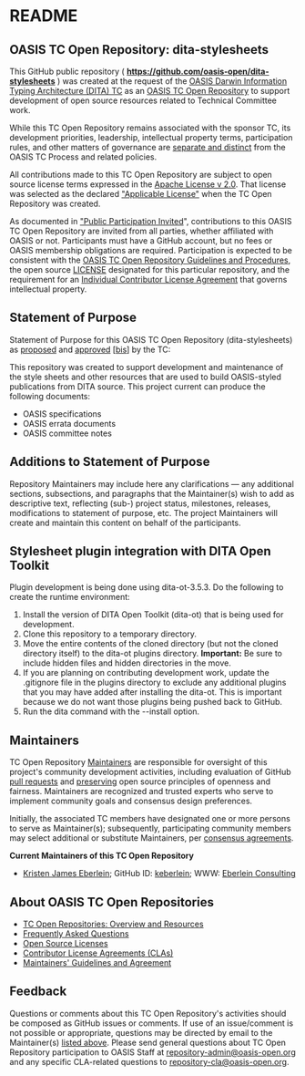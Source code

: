 <div>
<h1>README</h1>

<div>
<h2><a id="readme-general">OASIS TC Open Repository: dita-stylesheets</a></h2>

<p>This GitHub public repository ( <b><a href="https://github.com/oasis-open/dita-stylesheets">https://github.com/oasis-open/dita-stylesheets</a></b> ) was created at the request of the <a href="https://www.oasis-open.org/committees/dita/">OASIS Darwin Information Typing Architecture (DITA) TC</a> as an <a href="https://www.oasis-open.org/resources/open-repositories/">OASIS TC Open Repository</a> to support development of open source resources related to Technical Committee work.</p>

<p>While this TC Open Repository remains associated with the sponsor TC, its development priorities, leadership, intellectual property terms, participation rules, and other matters of governance are <a href="https://github.com/oasis-open/dita-stylesheets/blob/master/CONTRIBUTING.md#governance-distinct-from-oasis-tc-process">separate and distinct</a> from the OASIS TC Process and related policies.</p>

<p>All contributions made to this TC Open Repository are subject to open source license terms expressed in the <a href="https://www.oasis-open.org/sites/www.oasis-open.org/files/Apache-LICENSE-2.0.txt">Apache License v 2.0</a>.  That license was selected as the declared <a href="https://www.oasis-open.org/resources/open-repositories/licenses">"Applicable License"</a> when the TC Open Repository was created.</p>

<p>As documented in <a href="https://github.com/oasis-open/dita-stylesheets/blob/master/CONTRIBUTING.md#public-participation-invited">"Public Participation Invited</a>", contributions to this OASIS TC Open Repository are invited from all parties, whether affiliated with OASIS or not.  Participants must have a GitHub account, but no fees or OASIS membership obligations are required.  Participation is expected to be consistent with the <a href="https://www.oasis-open.org/policies-guidelines/open-repositories">OASIS TC Open Repository Guidelines and Procedures</a>, the open source <a href="https://github.com/oasis-open/dita-stylesheets/blob/master/LICENSE">LICENSE</a> designated for this particular repository, and the requirement for an <a href="https://www.oasis-open.org/resources/open-repositories/cla/individual-cla">Individual Contributor License Agreement</a> that governs intellectual property.</p>

</div>

<div>
<h2><a id="purposeStatement">Statement of Purpose</a></h2>

<p>Statement of Purpose for this OASIS TC Open Repository (dita-stylesheets) as <a href="https://lists.oasis-open.org/archives/dita/201612/msg00094.html">proposed</a> and <a href="https://lists.oasis-open.org/archives/dita/201612/msg00114.html">approved</a> [<a href="https://issues.oasis-open.org/browse/TCADMIN-2523">bis</a>] by the TC:</p>

<p>This repository was created to support development and maintenance of the style sheets and other resources that are used to build OASIS-styled publications from DITA source. This project current can produce the following documents:</p>

<ul>
<li>OASIS specifications</li>
<li>OASIS errata documents</li>
<li>OASIS committee notes</li>
</ul>

<!-- Develop and maintain the style sheets and other resources that are used to build OASIS-styled publications from DITA source. This project current can produce the following documents: ...
* OASIS specifications
* OASIS errata documents
* OASIS committee notes
 -->

<!--
d1: OASIS TC Open Repository: Developing style sheets and other resources that can be used to build OASIS-styled publications from DITA source
 -->


</div>

<div><h2><a id="purposeClarifications">Additions to Statement of Purpose</a></h2>

<p>Repository Maintainers may include here any clarifications &mdash; any additional sections, subsections, and paragraphs that the Maintainer(s) wish to add as descriptive text, reflecting (sub-) project status, milestones, releases, modifications to statement of purpose, etc.  The project Maintainers will create and maintain this content on behalf of the participants.</p>
</div>

<div><h2><a id="ditaOtIntegration">Stylesheet plugin integration with DITA Open Toolkit</a></h2>
<p>Plugin development is being done using dita-ot-3.5.3. Do the following to create the runtime environment:</p>
<ol>
<li>Install the version of DITA Open Toolkit (dita-ot) that is being used for development.</li>
<li>Clone this repository to a temporary directory.</li>
<li>Move the entire contents of the cloned directory (but not the cloned directory itself) to the dita-ot plugins directory. <b>Important:</b> Be sure to include hidden files and hidden directories in the move.</li>
<li>If you are planning on contributing development work, update the .gitignore file in the plugins directory to exclude any additional
plugins that you may have added after installing the dita-ot. This is important because we do not want those plugins being pushed back to GitHub.</li>
<li>Run the dita command with the --install option.</li>
</ol>
</div>

<div>
<h2><a id="maintainers">Maintainers</a></h2>

<p>TC Open Repository <a href="https://www.oasis-open.org/resources/open-repositories/maintainers-guide">Maintainers</a> are responsible for oversight of this project's community development activities, including evaluation of GitHub <a href="https://github.com/oasis-open/dita-stylesheets/blob/master/CONTRIBUTING.md#fork-and-pull-collaboration-model">pull requests</a> and <a href="https://www.oasis-open.org/policies-guidelines/open-repositories#repositoryManagement">preserving</a> open source principles of openness and fairness. Maintainers are recognized and trusted experts who serve to implement community goals and consensus design preferences.</p>

<p>Initially, the associated TC members have designated one or more persons to serve as Maintainer(s); subsequently, participating community members may select additional or substitute Maintainers, per <a href="https://www.oasis-open.org/resources/open-repositories/maintainers-guide#additionalMaintainers">consensus agreements</a>.</p>

<p><b><a id="currentMaintainers">Current Maintainers of this TC Open Repository</a></b></p>

<ul>

<li><a href="mailto:kris@eberleinconsulting.com">Kristen James Eberlein</a>; GitHub ID: <a href="https://github.com/keberlein">keberlein</a>; WWW: <a href="http://eberleinconsulting.com/">Eberlein Consulting</a></li>

<!--
<li><a href="mailto:bob.thomas@tagsmiths.com">Bob Thomas</a>; GitHub ID: <a href="https://github.com/robertnthomas">robertnthomas</a>; OASIS Individual Member</li>
-->

<!--
<li><a href="mailto:luc.boutier@fastconnect.fr">Luc Boutier</a>; GitHub ID: <a href="https://github.com/lucboutier/">https://github.com/lucboutier/</a>; WWW: <a href="http://www.fastconnect.fr/">FastConnect SAS</a></li>  -->
</ul>

</div>

<div><h2><a id="aboutOpenRepos">About OASIS TC Open Repositories</a></h2>

<p><ul>
<li><a href="https://www.oasis-open.org/resources/open-repositories/">TC Open Repositories: Overview and Resources</a></li>
<li><a href="https://www.oasis-open.org/resources/open-repositories/faq">Frequently Asked Questions</a></li>
<li><a href="https://www.oasis-open.org/resources/open-repositories/licenses">Open Source Licenses</a></li>
<li><a href="https://www.oasis-open.org/resources/open-repositories/cla">Contributor License Agreements (CLAs)</a></li>
<li><a href="https://www.oasis-open.org/resources/open-repositories/maintainers-guide">Maintainers' Guidelines and Agreement</a></li>
</ul></p>

</div>

<div><h2><a id="feedback">Feedback</a></h2>

<p>Questions or comments about this TC Open Repository's activities should be composed as GitHub issues or comments. If use of an issue/comment is not possible or appropriate, questions may be directed by email to the Maintainer(s) <a href="#currentMaintainers">listed above</a>.  Please send general questions about TC Open Repository participation to OASIS Staff at <a href="mailto:repository-admin@oasis-open.org">repository-admin@oasis-open.org</a> and any specific CLA-related questions to <a href="mailto:repository-cla@oasis-open.org">repository-cla@oasis-open.org</a>.</p>

</div></div>

